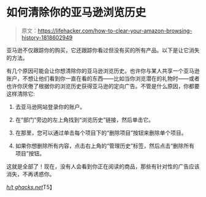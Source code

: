# 如何清除你的亚马逊浏览历史

> 原文：<https://lifehacker.com/how-to-clear-your-amazon-browsing-history-1818602949>

亚马逊不仅跟踪你的购买，它还跟踪你看过但没有买的所有产品。以下是让它消失的方法。



有几个原因可能会让你想清除你的亚马逊浏览历史。也许你与某人共享一个亚马逊账户，不想让他们看到你一直在看的东西——比如当你浏览潜在的礼物时——或者也许你厌倦了根据你的浏览历史获得亚马逊的定向广告。不管是什么原因，你都要这样清除它:

1.  去亚马逊网站登录你的账户。

2.  在“部门”旁边的左上角找到“浏览历史”链接，然后单击它。

3.  在那里，您可以通过单击每个项目下的“删除项目”按钮来删除单个项目。

4.  如果你想删除所有内容，点击右上角的“管理历史”标签，然后点击“删除所有项目”按钮。

这就是全部了！现在，没有人会看到你正在阅读的商品，那些有针对性的广告应该消失，不再诱惑你。

[*h/t ghacks.net*](https://www.ghacks.net/2017/09/17/manage-your-amazon-browsing-history/)T5】